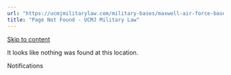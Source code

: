 ```yaml
---
url: "https://ucmjmilitarylaw.com/military-bases/maxwell-air-force-base-alabama-military-defense-lawyer-ucmj-legal-guide/%7Blocation13"
title: "Page Not Found - UCMJ Military Law"
---
```


[Skip to content](https://ucmjmilitarylaw.com/military-bases/maxwell-air-force-base-alabama-military-defense-lawyer-ucmj-legal-guide/%7Blocation13#content)

It looks like nothing was found at this location.

Notifications